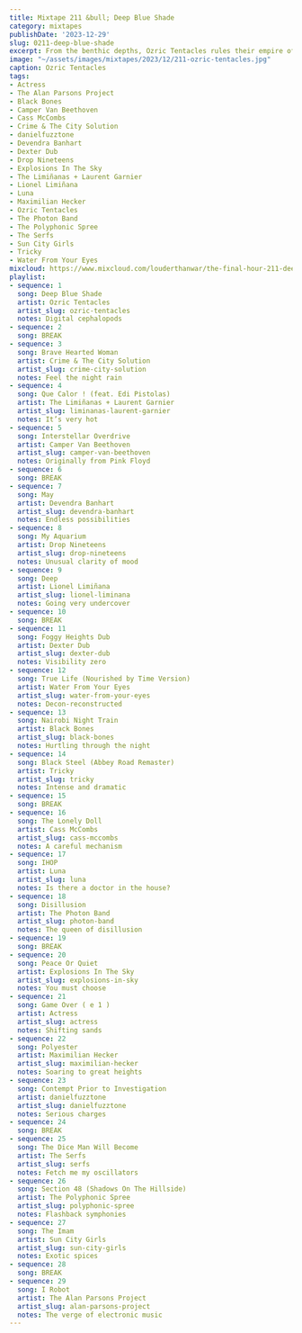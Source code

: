 ```yaml
---
title: Mixtape 211 &bull; Deep Blue Shade
category: mixtapes
publishDate: '2023-12-29'
slug: 0211-deep-blue-shade
excerpt: From the benthic depths, Ozric Tentacles rules their empire of resinous drone.
image: "~/assets/images/mixtapes/2023/12/211-ozric-tentacles.jpg"
caption: Ozric Tentacles
tags:
- Actress
- The Alan Parsons Project
- Black Bones
- Camper Van Beethoven
- Cass McCombs
- Crime & The City Solution
- danielfuzztone
- Devendra Banhart
- Dexter Dub
- Drop Nineteens
- Explosions In The Sky
- The Limiñanas + Laurent Garnier
- Lionel Limiñana
- Luna
- Maximilian Hecker
- Ozric Tentacles
- The Photon Band
- The Polyphonic Spree
- The Serfs
- Sun City Girls
- Tricky
- Water From Your Eyes
mixcloud: https://www.mixcloud.com/louderthanwar/the-final-hour-211-deep-blue-shade-2023-12-29/
playlist:
- sequence: 1
  song: Deep Blue Shade
  artist: Ozric Tentacles
  artist_slug: ozric-tentacles
  notes: Digital cephalopods
- sequence: 2
  song: BREAK
- sequence: 3
  song: Brave Hearted Woman
  artist: Crime & The City Solution
  artist_slug: crime-city-solution
  notes: Feel the night rain
- sequence: 4
  song: Que Calor ! (feat. Edi Pistolas)
  artist: The Limiñanas + Laurent Garnier
  artist_slug: liminanas-laurent-garnier
  notes: It’s very hot
- sequence: 5
  song: Interstellar Overdrive
  artist: Camper Van Beethoven
  artist_slug: camper-van-beethoven
  notes: Originally from Pink Floyd
- sequence: 6
  song: BREAK
- sequence: 7
  song: May
  artist: Devendra Banhart
  artist_slug: devendra-banhart
  notes: Endless possibilities
- sequence: 8
  song: My Aquarium
  artist: Drop Nineteens
  artist_slug: drop-nineteens
  notes: Unusual clarity of mood
- sequence: 9
  song: Deep
  artist: Lionel Limiñana
  artist_slug: lionel-liminana
  notes: Going very undercover
- sequence: 10
  song: BREAK
- sequence: 11
  song: Foggy Heights Dub
  artist: Dexter Dub
  artist_slug: dexter-dub
  notes: Visibility zero
- sequence: 12
  song: True Life (Nourished by Time Version)
  artist: Water From Your Eyes
  artist_slug: water-from-your-eyes
  notes: Decon-reconstructed
- sequence: 13
  song: Nairobi Night Train
  artist: Black Bones
  artist_slug: black-bones
  notes: Hurtling through the night
- sequence: 14
  song: Black Steel (Abbey Road Remaster)
  artist: Tricky
  artist_slug: tricky
  notes: Intense and dramatic
- sequence: 15
  song: BREAK
- sequence: 16
  song: The Lonely Doll
  artist: Cass McCombs
  artist_slug: cass-mccombs
  notes: A careful mechanism
- sequence: 17
  song: IHOP
  artist: Luna
  artist_slug: luna
  notes: Is there a doctor in the house?
- sequence: 18
  song: Disillusion
  artist: The Photon Band
  artist_slug: photon-band
  notes: The queen of disillusion
- sequence: 19
  song: BREAK
- sequence: 20
  song: Peace Or Quiet
  artist: Explosions In The Sky
  artist_slug: explosions-in-sky
  notes: You must choose
- sequence: 21
  song: Game Over ( e 1 )
  artist: Actress
  artist_slug: actress
  notes: Shifting sands
- sequence: 22
  song: Polyester
  artist: Maximilian Hecker
  artist_slug: maximilian-hecker
  notes: Soaring to great heights
- sequence: 23
  song: Contempt Prior to Investigation
  artist: danielfuzztone
  artist_slug: danielfuzztone
  notes: Serious charges
- sequence: 24
  song: BREAK
- sequence: 25
  song: The Dice Man Will Become
  artist: The Serfs
  artist_slug: serfs
  notes: Fetch me my oscillators
- sequence: 26
  song: Section 48 (Shadows On The Hillside)
  artist: The Polyphonic Spree
  artist_slug: polyphonic-spree
  notes: Flashback symphonies
- sequence: 27
  song: The Imam
  artist: Sun City Girls
  artist_slug: sun-city-girls
  notes: Exotic spices
- sequence: 28
  song: BREAK
- sequence: 29
  song: I Robot
  artist: The Alan Parsons Project
  artist_slug: alan-parsons-project
  notes: The verge of electronic music
---
```


